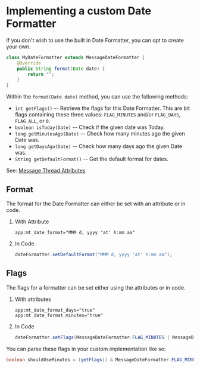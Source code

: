 # Implementing a custom Date Formatter

If you don't wish to use the built in Date Formatter, you can opt to create your own.

```java
class MyDateFormatter extends MessageDateFormatter {
    @Override
    public String format(Date date) {
        return "";
    }
}
```

Within the `format(Date date)` method, you can use the following methods:

* `int getFlags()` -- Retrieve the flags for this Date Formatter. This are bit flags containing these three values: `FLAG_MINUTES` and/or `FLAG_DAYS`, `FLAG_ALL`, or `0`.
* `boolean isToday(Date)` -- Check if the given date was Today.
* `long getMinutesAgo(Date)` -- Check how many minutes ago the given Date was.
* `long getDaysAgo(Date)` -- Check how many days ago the given Date was.
* `String getDefaultFormat()` -- Get the default format for dates.

See: [Message Thread Attributes](./MessageThreads.md)

## Format

The format for the Date Formatter can either be set with an attribute or in code.

1. With Attribute
    ```
    app:mt_date_format="MMM d, yyyy 'at' h:mm aa"
    ```
2. In Code
    ```java
    dateFormatter.setDefaultFormat("MMM d, yyyy 'at' h:mm aa");
    ```

## Flags

The flags for a formatter can be set either using the attributes or in code.

1. With attributes
    ```
    app:mt_date_format_days="true"
    app:mt_date_format_minutes="true"
    ```
2. In Code
    ```java
    dateFormatter.setFlags(MessageDateFormatter.FLAG_MINUTES | MessageDateFormatter.FLAG_DAYS);
    ```
    
You can parse these flags in your custom implementation like so:
```java
boolean shouldUseMinutes = (getFlags() & MessageDateFormatter.FLAG_MINUTES) == MessageDateFormatter.FLAG_MINUTES;
```
